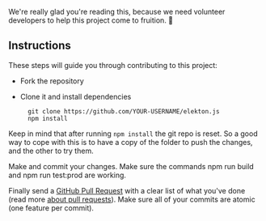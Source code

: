 We're really glad you're reading this, because we need volunteer developers to help this project come to fruition. 👏

## Instructions

These steps will guide you through contributing to this project:

- Fork the repository
- Clone it and install dependencies

		git clone https://github.com/YOUR-USERNAME/elekton.js
		npm install

Keep in mind that after running `npm install` the git repo is reset. So a good way to cope with this is to have a copy of the folder to push the changes, and the other to try them.

Make and commit your changes. Make sure the commands npm run build and npm run test:prod are working.

Finally send a [GitHub Pull Request](https://github.com/elekton/elekton.js/compare?expand=1) with a clear list of what you've done (read more [about pull requests](https://help.github.com/articles/about-pull-requests/)). Make sure all of your commits are atomic (one feature per commit).
